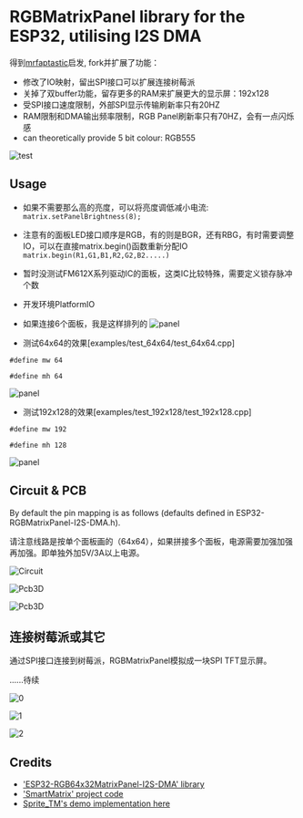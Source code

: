 # RGBMatrixPanel library for the ESP32, utilising I2S DMA

得到[mrfaptastic](https://github.com/mrfaptastic/ESP32-RGB64x32MatrixPanel-I2S-DMA)启发, fork并扩展了功能：

* 修改了IO映射，留出SPI接口可以扩展连接树莓派
* 关掉了双buffer功能，留存更多的RAM来扩展更大的显示屏：192x128
* 受SPI接口速度限制，外部SPI显示传输刷新率只有20HZ
* RAM限制和DMA输出频率限制，RGB Panel刷新率只有70HZ，会有一点闪烁感
* can theoretically provide 5 bit colour: RGB555

![test](doc/test.jpg)

## Usage

* 如果不需要那么高的亮度，可以将亮度调低减小电流:
`matrix.setPanelBrightness(8);`
* 注意有的面板LED接口顺序是RGB，有的则是BGR，还有RBG，有时需要调整IO，可以在直接matrix.begin()函数重新分配IO
`matrix.begin(R1,G1,B1,R2,G2,B2.....)`
* 暂时没测试FM612X系列驱动IC的面板，这类IC比较特殊，需要定义锁存脉冲个数
* 开发环境PlatformIO
* 如果连接6个面板，我是这样排列的
![panel](doc/panel.png)

* 测试64x64的效果[examples/test_64x64/test_64x64.cpp]

`#define mw 64`

`#define mh 64`

![panel](doc/test_64x64.jpeg)

* 测试192x128的效果[examples/test_192x128/test_192x128.cpp]

`#define mw 192`

`#define mh 128`

![panel](doc/test_192x128.JPG)

## Circuit & PCB

By default the pin mapping is as follows (defaults defined in ESP32-RGBMatrixPanel-I2S-DMA.h).

请注意线路是按单个面板画的（64x64），如果拼接多个面板，电源需要加强加强再加强。即单独外加5V/3A以上电源。

![Circuit](/doc/matrix_sch_v01.jpg)

![Pcb3D](/doc/pcb_v01_3d.jpg)

![Pcb3D](/doc/pcb_v01.jpg)

## 连接树莓派或其它

通过SPI接口连接到树莓派，RGBMatrixPanel模拟成一块SPI TFT显示屏。

......待续

![0](doc/pizero0.jpeg)

![1](doc/pizero1.jpeg)

![2](doc/pizero2.jpeg)

## Credits

* ['ESP32-RGB64x32MatrixPanel-I2S-DMA' library](https://github.com/mrfaptastic/ESP32-RGB64x32MatrixPanel-I2S-DMA)
* ['SmartMatrix' project code](https://github.com/pixelmatix/SmartMatrix/tree/teensylc)
* [Sprite_TM's demo implementation here](https://www.esp32.com/viewtopic.php?f=17&t=3188)
